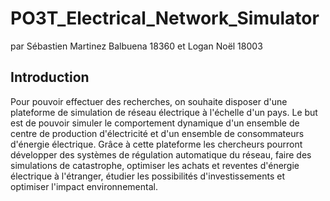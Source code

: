 # PO3T_Electrical_Network_Simulator
par Sébastien Martinez Balbuena 18360 
et  Logan Noël 18003 

## Introduction 
Pour pouvoir effectuer des recherches, on souhaite disposer d'une plateforme de simulation de réseau électrique à l'échelle d'un pays. Le but est de pouvoir simuler le comportement dynamique d'un ensemble de centre de production d'électricité et d'un ensemble de consommateurs d'énergie électrique. Grâce à cette plateforme les chercheurs pourront développer des systèmes de régulation automatique du réseau, faire des simulations de catastrophe, optimiser les achats et reventes d'énergie électrique à l'étranger, étudier les possibilités d'investissements et optimiser l'impact environnemental.


